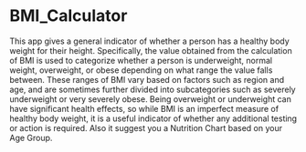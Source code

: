 # BMI_Calculator
This app gives a general indicator of whether a person has a healthy body weight for their height. 
Specifically, the value obtained from the calculation of BMI is used to categorize whether a person is underweight, normal weight, overweight, or obese depending on what range the value falls between. 
These ranges of BMI vary based on factors such as region and age, and are sometimes further divided into subcategories such as severely underweight or very severely obese. 
Being overweight or underweight can have significant health effects, so while BMI is an imperfect measure of healthy body weight, 
it is a useful indicator of whether any additional testing or action is required.
Also it suggest you a Nutrition Chart based on your Age Group.



